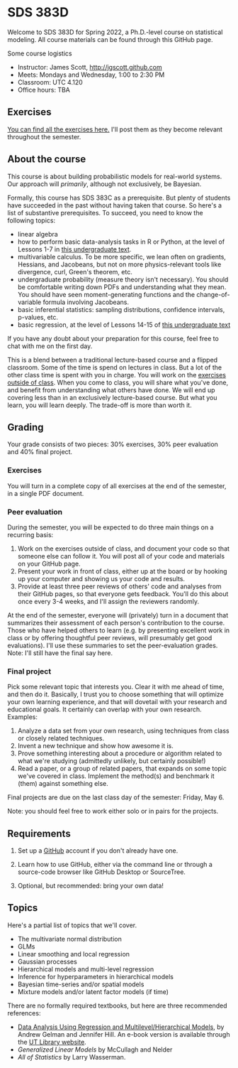# SDS 383D

Welcome to SDS 383D for Spring 2022, a Ph.D.-level course on statistical modeling.  All course materials can be found through this GitHub page.  

Some course logistics   
- Instructor: James Scott, <http://jgscott.github.com>  
- Meets: Mondays and Wednesday, 1:00 to 2:30 PM
- Classroom: UTC 4.120
- Office hours: TBA

## Exercises 

[You can find all the exercises here.](exercises/)  I'll post them as they become relevant throughout the semester.


## About the course

This course is about building probabilistic models for real-world systems.  Our approach will _primarily_, although not exclusively, be Bayesian.

Formally, this course has SDS 383C as a prerequisite.  But plenty of students have succeeded in the past without having taken that course.  So here's a list of substantive prerequisites.  To succeed, you need to know the following topics:   
- linear algebra  
- how to perform basic data-analysis tasks in R or Python, at the level of Lessons 1-7 in [this undergraduate text](https://bookdown.org/jgscott/DSGI/).  
- multivariable calculus.  To be more specific, we lean often on gradients, Hessians, and Jacobeans, but not on more physics-relevant tools like divergence, curl, Green's theorem, etc.  
- undergraduate probability (measure theory isn't necessary).  You should be comfortable writing down PDFs and understanding what they mean.  You should have seen moment-generating functions and the change-of-variable formula involving Jacobeans.   
- basic inferential statistics: sampling distributions, confidence intervals, p-values, etc.  
- basic regression, at the level of Lessons 14-15 of [this undergraduate text](https://bookdown.org/jgscott/DSGI/)    

If you have any doubt about your preparation for this course, feel free to chat with me on the first day.  

This is a blend between a traditional lecture-based course and a flipped classroom.  Some of the time is spend on lectures in class.  But a lot of the other class time is spent with you in charge.  You will work on the [exercises outside of class](exercises/).  When you come to class, you will share what you've done, and benefit from understanding what others have done.   We will end up covering less than in an exclusively lecture-based course.  But what you learn, you will learn deeply.  The trade-off is more than worth it.   


## Grading

Your grade consists of two pieces: 30% exercises, 30% peer evaluation and 40% final project.

### Exercises

You will turn in a complete copy of all exercises at the end of the semester, in a single PDF document.  

### Peer evaluation

During the semester, you will be expected to do three main things on a recurring basis:  
1) Work on the exercises outside of class, and document your code so that someone else can follow it.  You will post all of your code and materials on your GitHub page.   
2) Present your work in front of class, either up at the board or by hooking up your computer and showing us your code and results.  
3) Provide at least three peer reviews of others' code and analyses from their GitHub pages, so that everyone gets feedback.  You'll do this about once every 3-4 weeks, and I'll assign the reviewers randomly.  

At the end of the semester, everyone will (privately) turn in a document that summarizes their assessment of each person's contribution to the course.  Those who have helped others to learn (e.g. by presenting excellent work in class or by offering thoughtful peer reviews, will presumably get good evaluations).  I'll use these summaries to set the peer-evaluation grades.  Note: I'll still have the final say here.  

### Final project  

Pick some relevant topic that interests you.  Clear it with me ahead of time, and then do it.  Basically, I trust you to choose something that will optimize your own learning experience, and that will dovetail with your research and educational goals.  It certainly can overlap with your own research.  Examples:  

1) Analyze a data set from your own research, using techniques from class or closely related techniques.  
2) Invent a new technique and show how awesome it is.  
3) Prove something interesting about a procedure or algorithm related to what we're studying (admittedly unlikely, but certainly possible!)  
4) Read a paper, or a group of related papers, that expands on some topic we've covered in class.  Implement the method(s) and benchmark it (them) against something else.  

Final projects are due on the last class day of the semester: Friday, May 6.  

Note: you should feel free to work either solo or in pairs for the projects.



## Requirements  

1) Set up a [GitHub](www.github.com) account if you don't already have one.  

2) Learn how to use GitHub, either via the command line or through a source-code browser like GitHub Desktop or SourceTree.   

3) Optional, but recommended: bring your own data!  


## Topics

Here's a partial list of topics that we'll cover.   

- The multivariate normal distribution  
- GLMs  
- Linear smoothing and local regression
- Gaussian processes   
- Hierarchical models and multi-level regression  
- Inference for hyperparameters in hierarchical models  
- Bayesian time-series and/or spatial models
- Mixture models and/or latent factor models (if time)

There are no formally required textbooks, but here are three recommended references:  

- [Data Analysis Using Regression and Multilevel/Hierarchical Models](http://www.stat.columbia.edu/~gelman/arm/), by Andrew Gelman and Jennifer Hill.  An e-book version is available through the [UT Library website](http://www.lib.utexas.edu).  
- _Generalized Linear Models_ by McCullagh and Nelder  
- _All of Statistics_ by Larry Wasserman.   


